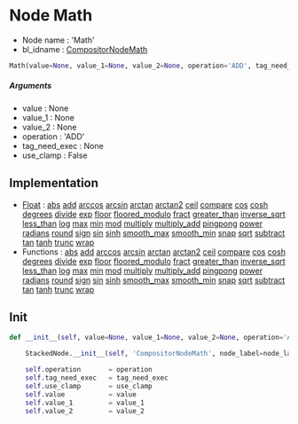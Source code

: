 # Node Math

- Node name : 'Math'
- bl_idname : [CompositorNodeMath](https://docs.blender.org/api/current/bpy.types.CompositorNodeMath.html)


``` python
Math(value=None, value_1=None, value_2=None, operation='ADD', tag_need_exec=None, use_clamp=False, node_label=None, node_color=None)
```
##### Arguments

- value : None
- value_1 : None
- value_2 : None
- operation : 'ADD'
- tag_need_exec : None
- use_clamp : False

## Implementation

- [Float](/docs/Compositor/Float.md) : [abs](/docs/Compositor/Float.md#abs) [add](/docs/Compositor/Float.md#add) [arccos](/docs/Compositor/Float.md#arccos) [arcsin](/docs/Compositor/Float.md#arcsin) [arctan](/docs/Compositor/Float.md#arctan) [arctan2](/docs/Compositor/Float.md#arctan2) [ceil](/docs/Compositor/Float.md#ceil) [compare](/docs/Compositor/Float.md#compare) [cos](/docs/Compositor/Float.md#cos) [cosh](/docs/Compositor/Float.md#cosh) [degrees](/docs/Compositor/Float.md#degrees) [divide](/docs/Compositor/Float.md#divide) [exp](/docs/Compositor/Float.md#exp) [floor](/docs/Compositor/Float.md#floor) [floored_modulo](/docs/Compositor/Float.md#floored_modulo) [fract](/docs/Compositor/Float.md#fract) [greater_than](/docs/Compositor/Float.md#greater_than) [inverse_sqrt](/docs/Compositor/Float.md#inverse_sqrt) [less_than](/docs/Compositor/Float.md#less_than) [log](/docs/Compositor/Float.md#log) [max](/docs/Compositor/Float.md#max) [min](/docs/Compositor/Float.md#min) [mod](/docs/Compositor/Float.md#mod) [multiply](/docs/Compositor/Float.md#multiply) [multiply_add](/docs/Compositor/Float.md#multiply_add) [pingpong](/docs/Compositor/Float.md#pingpong) [power](/docs/Compositor/Float.md#power) [radians](/docs/Compositor/Float.md#radians) [round](/docs/Compositor/Float.md#round) [sign](/docs/Compositor/Float.md#sign) [sin](/docs/Compositor/Float.md#sin) [sinh](/docs/Compositor/Float.md#sinh) [smooth_max](/docs/Compositor/Float.md#smooth_max) [smooth_min](/docs/Compositor/Float.md#smooth_min) [snap](/docs/Compositor/Float.md#snap) [sqrt](/docs/Compositor/Float.md#sqrt) [subtract](/docs/Compositor/Float.md#subtract) [tan](/docs/Compositor/Float.md#tan) [tanh](/docs/Compositor/Float.md#tanh) [trunc](/docs/Compositor/Float.md#trunc) [wrap](/docs/Compositor/Float.md#wrap)
- Functions : [abs](/docs/Compositor/CompositorTree.md#abs) [add](/docs/Compositor/CompositorTree.md#add) [arccos](/docs/Compositor/CompositorTree.md#arccos) [arcsin](/docs/Compositor/CompositorTree.md#arcsin) [arctan](/docs/Compositor/CompositorTree.md#arctan) [arctan2](/docs/Compositor/CompositorTree.md#arctan2) [ceil](/docs/Compositor/CompositorTree.md#ceil) [compare](/docs/Compositor/CompositorTree.md#compare) [cos](/docs/Compositor/CompositorTree.md#cos) [cosh](/docs/Compositor/CompositorTree.md#cosh) [degrees](/docs/Compositor/CompositorTree.md#degrees) [divide](/docs/Compositor/CompositorTree.md#divide) [exp](/docs/Compositor/CompositorTree.md#exp) [floor](/docs/Compositor/CompositorTree.md#floor) [floored_modulo](/docs/Compositor/CompositorTree.md#floored_modulo) [fract](/docs/Compositor/CompositorTree.md#fract) [greater_than](/docs/Compositor/CompositorTree.md#greater_than) [inverse_sqrt](/docs/Compositor/CompositorTree.md#inverse_sqrt) [less_than](/docs/Compositor/CompositorTree.md#less_than) [log](/docs/Compositor/CompositorTree.md#log) [max](/docs/Compositor/CompositorTree.md#max) [min](/docs/Compositor/CompositorTree.md#min) [mod](/docs/Compositor/CompositorTree.md#mod) [multiply](/docs/Compositor/CompositorTree.md#multiply) [multiply_add](/docs/Compositor/CompositorTree.md#multiply_add) [pingpong](/docs/Compositor/CompositorTree.md#pingpong) [power](/docs/Compositor/CompositorTree.md#power) [radians](/docs/Compositor/CompositorTree.md#radians) [round](/docs/Compositor/CompositorTree.md#round) [sign](/docs/Compositor/CompositorTree.md#sign) [sin](/docs/Compositor/CompositorTree.md#sin) [sinh](/docs/Compositor/CompositorTree.md#sinh) [smooth_max](/docs/Compositor/CompositorTree.md#smooth_max) [smooth_min](/docs/Compositor/CompositorTree.md#smooth_min) [snap](/docs/Compositor/CompositorTree.md#snap) [sqrt](/docs/Compositor/CompositorTree.md#sqrt) [subtract](/docs/Compositor/CompositorTree.md#subtract) [tan](/docs/Compositor/CompositorTree.md#tan) [tanh](/docs/Compositor/CompositorTree.md#tanh) [trunc](/docs/Compositor/CompositorTree.md#trunc) [wrap](/docs/Compositor/CompositorTree.md#wrap)

## Init

``` python
def __init__(self, value=None, value_1=None, value_2=None, operation='ADD', tag_need_exec=None, use_clamp=False, node_label=None, node_color=None):

    StackedNode.__init__(self, 'CompositorNodeMath', node_label=node_label, node_color=node_color)

    self.operation       = operation
    self.tag_need_exec   = tag_need_exec
    self.use_clamp       = use_clamp
    self.value           = value
    self.value_1         = value_1
    self.value_2         = value_2
```
